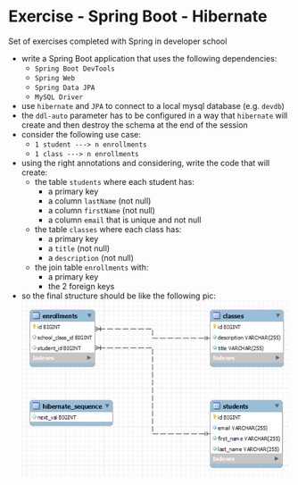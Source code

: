 # Exercise - Spring Boot - Hibernate
 Set of exercises completed with Spring in developer school

* write a Spring Boot application that uses the following dependencies:
    * `Spring Boot DevTools`
    * `Spring Web`
    * `Spring Data JPA`
    * `MySQL Driver`
* use `hibernate` and `JPA` to connect to a local mysql database (e.g. `devdb`)
* the `ddl-auto` parameter has to be configured in a way that `hibernate` will create and then destroy the schema at the
  end of the session
* consider the following use case:
    * `1 student ---> n enrollments`
    * `1 class ---> n enrollments`
* using the right annotations and considering, write the code that will create:
    * the table `students` where each student has:
        * a primary key
        * a column `lastName` (not null)
        * a column `firstName` (not null)
        * a column `email` that is unique and not null
    * the table `classes` where each class has:
        * a primary key
        * a `title` (not null)
        * a `description` (not null)
    * the join table `enrollments` with:
        * a primary key
        * the 2 foreign keys
* so the final structure should be like the following pic:
  ![](er-diagram.PNG)
